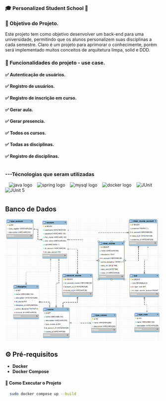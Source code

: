 ### 🎓 Personalized Student School 🚀

### 📌 Objetivo do Projeto.
Este projeto tem como objetivo desenvolver um back-end para uma universidade, permitindo que os alunos personalizem suas disciplinas a cada semestre. Claro é um projeto para aprimorar o conhecimente, porém será implementado muitos conceitos de arquitetura limpa, solid e DDD.

### 📌 Funcionalidades do projeto - use case.
#### ✅ Autenticação de usuários.
#### ✅ Registro de usuários.
#### ✅ Registro de inscrição em curso.
#### ✅ Gerar aula.
#### ✅ Gerar presencia.
#### ✅ Todos os cursos.
#### ✅ Todas as disciplinas.
#### ✅ Registro de disciplinas.
#

<img align="right" alt="" height="190px" src="./src/study.gif">

<h3 align="left">---Técnologias que seram utilizadas</h3>

<div align="left">
  <img width="8" />
  <img src="https://cdn.jsdelivr.net/gh/devicons/devicon/icons/java/java-original.svg" height="100" alt="java logo"  />
  <img width="8" />
  <img src="https://cdn.jsdelivr.net/gh/devicons/devicon/icons/spring/spring-original.svg" height="100" alt="spring logo"  />
  <img width="8" />
  <img src="https://cdn.jsdelivr.net/gh/devicons/devicon/icons/mysql/mysql-original.svg" height="100" alt="mysql logo"  />
  <img width="8" />
  <img src="https://cdn.jsdelivr.net/gh/devicons/devicon/icons/docker/docker-original.svg" height="100" alt="docker logo"  />
  <img width="8" />
  <img src="https://cdn.jsdelivr.net/gh/devicons/devicon/icons/junit/junit-original.svg" width="100" alt="JUnit">
  <img width="8" />
  <img src="https://junit.org/junit5/assets/img/junit5-logo.png" width="100" alt="JUnit 5">
</div>

#

##  Banco de Dados

![Banco](doc/database.png)


## ⚙️ Pré-requisitos  
-  **Docker**
- **Docker Compose**

#### 🚀 Como Executar o Projeto  

```sh
  sudo docker compose up --build
